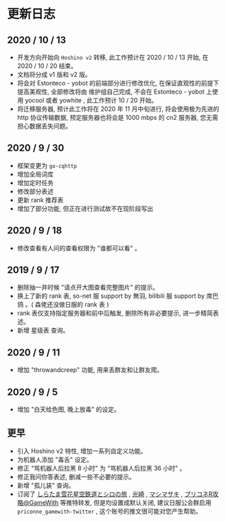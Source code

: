 # 更新日志

## 2020 / 10 / 13

- 开发方向开始向 `Hoshino v2` 转移, 此工作预计在 2020 / 10 / 13 开始, 在 2020 / 10 / 20 结束。
- 文档将分成 v1 版和 v2 版。
- 将会对 Estonteco - yobot 的前端部分进行修改优化, 在保证直观性的前提下提高美观性, 全部修改将由 维护组自己完成, 不会在 Estonteco - yobot 上使用 yocool 或者 yowhite , 此工作预计 10 / 20 开始。
- 将迁移服务器, 预计此工作将在 2020 年 11 月中旬进行, 将会使用极为先进的 http 协议传输数据, 预定服务器也将会是 1000 mbps 的 cn2 服务器, 您无需担心数据丢失问题。


## 2020 / 9 / 30

* 框架变更为 `go-cqhttp` 
* 增加全局词库
* 增加定时任务
* 修改部分表述
* 更新 rank 推荐表
* 增加了部分功能, 但正在进行测试故不在现阶段写出



## 2020 / 9 / 18

* 修改查看有人问的查看权限为 "谁都可以看" 。



## 2019 / 9 / 17

* 删除抽一井时候 "请点开大图查看完整图片" 的提示。
* 换上了新的 rank 表, so-net 服 support by 無羽, bilibili 服 support by 席巴鸽 。( 森佬还没做日服的 rank 表 )
* rank 表仅支持指定服务器和前中后触发, 删除所有非必要提示, 进一步精简表述。
* 新增 星级表 查询。



## 2020 / 9 / 11

* 增加 "throwandcreep" 功能, 用来丢群友和让群友爬。



## 2020 / 9 / 5

* 增加 "白天给色图, 晚上放毒" 的设定。



## 更早

* 引入 Hoshino v2 特性, 增加一系列自定义功能。
* 为机器人添加 "毒舌" 设定。
* 修正 "骂机器人后拉黑 8 小时" 为 "骂机器人后拉黑 36 小时" 。
* 修正我问你答表述, 删减一些不必要的提示。
* 新增 "孤儿装" 查询。
* 订阅了 [しらたま雪花星空鉄道とシロの旅](https://twitter.com/shiratamacaron) , [光崎](https://twitter.com/kousaki_r) , [ マシマサキ](https://twitter.com/mashima_saki) , [ プリコネR攻略@GameWith](https://twitter.com/pricone_GW) 等推特转发, 但是均设置成默认关闭, 建议日服公会群启用 `priconne_gamewith-twitter` , 这个账号的推文很可能对您产生帮助。

<Valine></Valine>